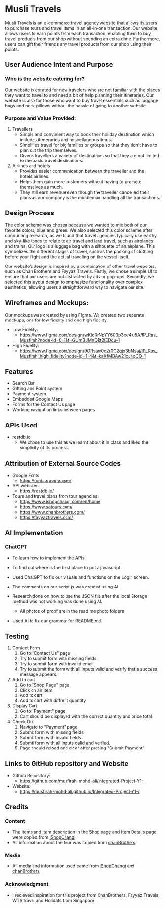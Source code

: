 # Musli Travels
Musli Travels is an e-commerce travel agency website that allows its users to purchase tours and travel items in an all-in-one transaction. Our website allows users to earn points from each transaction, enabling them to buy travel products from our shop without spending an extra dime. Furthermore, users can gift their friends any travel products from our shop using their points.

## User Audience Intent and Purpose
### Who is the website catering for?
Our website is curated for new travelers who are not familiar with the places they want to travel to and need a bit of help planning their itineraries. Our website is also for those who want to buy travel essentials such as luggage bags and neck pillows without the hassle of going to another website.
### Purpose and Value Provided:
1. Travellers
    * Simple and convinient way to book their holiday destination which includes iteneraries and miscellaneous items.
    * Simplifies travel for big families or groups so that they don't have to plan out the trip themselves.
    * Givens travellers a variety of destinations so that they are not limited to the basic travel destinations.
2. Airlines and hotels
    * Provides easier communication between the traveller and the hotels/airlines.
    * Helps them gain more customers without having to promote themselves as much.
    * They still earn revenue even though the traveller cancelled their plans as our company is the middleman handling all the transactions. 

## Design Process
The color scheme was chosen because we wanted to mix both of our favorite colors, blue and green. We also selected this color scheme after conducting research, as we found that travel agencies typically use earthy and sky-like tones to relate to air travel and land travel, such as airplanes and trains. Our logo is a luggage bag with a silhouette of an airplane. This symbolizes the different stages of travel, such as the packing of clothing before your flight and the actual traveling on the vessel itself.

Our website’s design is inspired by a combination of other travel websites, such as Chan Brothers and Fayyaz Travels. Firstly, we chose a simple UI to ensure that our users are not distracted by ads or pop-ups. Secondly, we selected this layout design to emphasize functionality over complex aesthetics, allowing users a straightforward way to navigate our site.

## Wireframes and Mockups:
Our mockups was created by using Figma. We created two seperate mockups, one for low fidelity and one high fidelity.
* Low Fidelity:
    * https://www.figma.com/design/wKloRrNpYY603p3ce4lu5A/IP_Ras_Musfirah?node-id=0-1&t=GUmBJMnQRt2IEDcu-1
* High Fidelity:
    * https://www.figma.com/design/9ORsaw0c2r0C2qjx3bMsaj/IP_Ras_Musfirah_high_fidelity?node-id=1-4&t=kaXfMBAw21xJhqCQ-1

## Features
* Search Bar
* Gifting and Point system
* Payment system
* Embedded Google Maps
* Forms for the Contact Us page
* Working navigation links between pages

## APIs Used
* restdb.io
    * We chose to use this as we learnt about it in class and liked the simplicity of its process.

## Attribution of External Source Codes
* Google Fonts
    * https://fonts.google.com/
* API websites:
    * https://restdb.io/
* Tours and travel plans from tour agencies:
    * https://www.ishopchangi.com/en/home
    * https://www.satours.com/
    * https://www.chanbrothers.com/
    * https://fayyaztravels.com/


## AI Implementation
### ChatGPT
* To learn how to implement the APIs.
* To find out where is the best place to put a javascript.
* Used ChatGPT to fix our visuals and functions on the Login screen.
* The comments on our script.js was created using AI.
* Research done on how to use the JSON file after the local Storage method was not working was done using AI.
    - All photos of proof are in the read me photo folders

* Used AI to fix our grammar for README.md.

## Testing
1. Contact Form
    1. Go to "Contact Us" page
    2. Try to submit form with missing fields
    3. Try to submit form with invalid email
    4. Try to submit the form with all inputs valid and verify that a success message appears.
2. Add to cart
    1. Go to "Shop Page" page
    2. Click on an item
    3. Add to cart
    4. Add to cart with diffrent quantity
3. Display Cart
    1. Go to "Payment" page
    2. Cart should be displayed with the correct quantity and price total
4. Check Out
    1. Navigate to "Payment" page
    2. Submit form with missing fields
    3. Submit form with invalid fields
    4. Submti form with all inputs calid and verfied.
    5. Page should reload and clear after presing "Submit Payment"

## Links to GitHub repository and Website
* Github Repository:
    * https://github.com/musfirah-mohd-ali/Integrated-Project-Y1-
* Website:
    * https://musfirah-mohd-ali.github.io/Integrated-Project-Y1-/

## Credits
### Content
 * The items and item description in the Shop page and Item Details page were copied from [iShopChangi](https://www.ishopchangi.com/en/home)
 * All information about the tour was copied from [chanBrothers](https://www.chanbrothers.com/package-tours/asia/south-korea/see-seoul-busan)

### Media
* All media and information used came from [iShopChangi](https://www.ishopchangi.com/en/home) and [chanBrothers](https://www.chanbrothers.com/package-tours/asia/south-korea/see-seoul-busan)

### Acknowledgment
* I recieved inspiration for this project from ChanBrothers, Fayyaz Travels, WTS travel and Holidats from Singapore